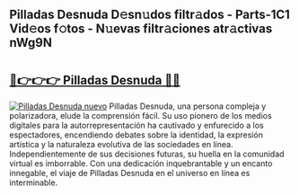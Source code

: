 ## Pilladas Desnuda D𝚎sn𝚞dos filtr𝚊dos - Parts-1C1 Vid𝚎os f𝚘tos - N𝚞evas filtr𝚊ciones atr𝚊ctivas nWg9N

# <h2><a href="http://mb3spa.tromn.icu/?c=Pilladas+Desnuda">🔗👉👉👉 Pilladas Desnuda 🔗🔗</a></h2>

[![Pilladas Desnuda nuevo](https://i.imgur.com/pEAQMta.gif)](http://mb3spa.tromn.icu/?c=Pilladas+Desnuda)
Pilladas Desnuda, una persona compleja y polarizadora, elude la comprensión fácil. Su uso pionero de los medios digitales para la autorrepresentación ha cautivado y enfurecido a los espectadores, encendiendo debates sobre la identidad, la expresión artística y la naturaleza evolutiva de las sociedades en línea. Independientemente de sus decisiones futuras, su huella en la comunidad virtual es imborrable. Con una dedicación inquebrantable y un encanto innegable, el viaje de Pilladas Desnuda en el universo en línea es interminable.
